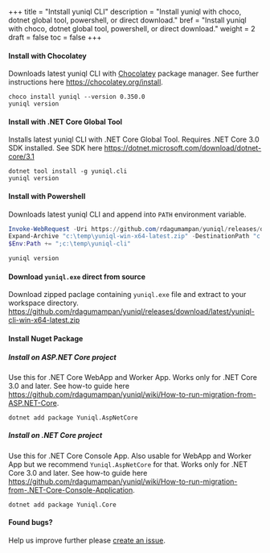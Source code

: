 +++
title = "Intstall yuniql CLI"
description = "Install yuniql with choco, dotnet global tool, powershell, or direct download."
bref = "Install yuniql with choco, dotnet global tool, powershell, or direct download."
weight = 2
draft = false
toc = false
+++

#### Install with Chocolatey
Downloads latest yuniql CLI with [Chocolatey](https://chocolatey.org/) package manager. See further instructions here https://chocolatey.org/install.
```console
choco install yuniql --version 0.350.0
yuniql version
```

#### Install with .NET Core Global Tool
Installs latest yuniql CLI with .NET Core Global Tool. Requires .NET Core 3.0 SDK installed. See SDK here https://dotnet.microsoft.com/download/dotnet-core/3.1
```console
dotnet tool install -g yuniql.cli
yuniql version
```

#### Install with Powershell
Downloads latest yuniql CLI and append into `PATH` environment variable.
```powershell
Invoke-WebRequest -Uri https://github.com/rdagumampan/yuniql/releases/download/latest/yuniql-cli-win-x64-latest.zip -OutFile  "c:\temp\yuniql-win-x64-latest.zip"
Expand-Archive "c:\temp\yuniql-win-x64-latest.zip" -DestinationPath "c:\temp\yuniql-cli"
$Env:Path += ";c:\temp\yuniql-cli"

yuniql version
```

#### Download `yuniql.exe` direct from source
Download zipped paclage containing `yuniql.exe` file and extract to your workspace directory.
https://github.com/rdagumampan/yuniql/releases/download/latest/yuniql-cli-win-x64-latest.zip

#### Install Nuget Package
##### Install on ASP.NET Core project
Use this for .NET Core WebApp and Worker App. Works only for .NET Core 3.0 and later. See how-to guide here https://github.com/rdagumampan/yuniql/wiki/How-to-run-migration-from-ASP.NET-Core.
```console
dotnet add package Yuniql.AspNetCore
```

##### Install on .NET Core project
Use this for .NET Core Console App. Also usable for WebApp and Worker App but we recommend `Yuniql.AspNetCore` for that. Works only for .NET Core 3.0 and later. See how-to guide here https://github.com/rdagumampan/yuniql/wiki/How-to-run-migration-from-.NET-Core-Console-Application.
```console
dotnet add package Yuniql.Core
```

#### Found bugs?
Help us improve further please [create an issue](https://github.com/rdagumampan/yuniql/issues/new).